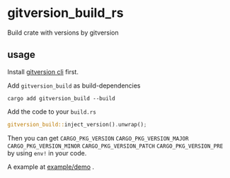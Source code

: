 # gitversion_build_rs

Build crate with versions by gitversion

## usage

Install [gitversion cli](https://gitversion.net/docs/usage/cli/installation) first.

Add `gitversion_build` as build-dependencies

```
cargo add gitversion_build --build
```

Add the code to your `build.rs`

```rust
gitversion_build::inject_version().unwrap();
```

Then you can get `CARGO_PKG_VERSION` `CARGO_PKG_VERSION_MAJOR` `CARGO_PKG_VERSION_MINOR` `CARGO_PKG_VERSION_PATCH` `CARGO_PKG_VERSION_PRE` by using `env!` in your code.

A example at [example/demo](https://gitversion.net/docs/usage/cli/installation/example/demo) .
